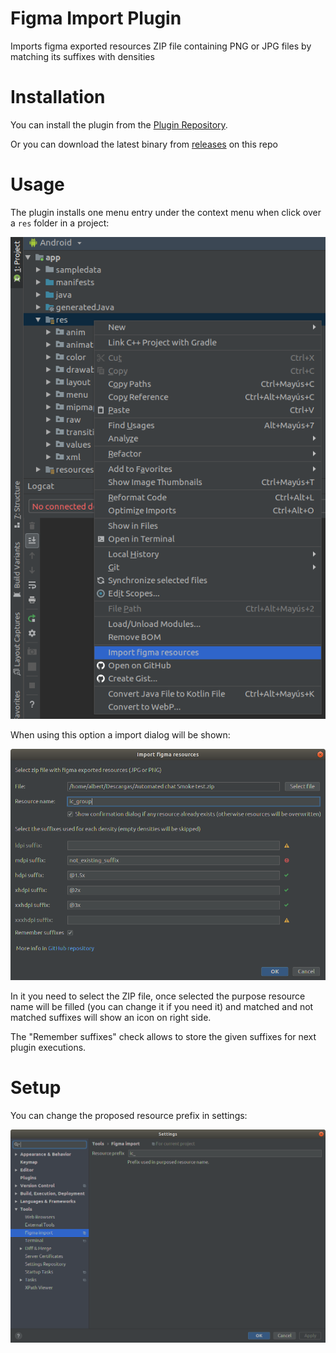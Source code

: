 # Figma Import Plugin
Imports figma exported resources ZIP file containing PNG or JPG files by matching its suffixes with densities

# Installation
You can install the plugin from the [Plugin Repository](https://plugins.jetbrains.com/plugin/12031-import-figma-resources).

Or you can download the latest binary from [releases](https://github.com/abeade/figma-import-plugin/releases) on this repo

# Usage
The plugin installs one menu entry under the context menu when click over a `res` folder in a project:

![Popup](images/popup.png)

When using this option a import dialog will be shown:

![Dialog](images/dialog.png)

In it you need to select the ZIP file, once selected the purpose resource name will be filled (you can change it if you need it) and matched and not matched suffixes will show an icon on right side.

The "Remember suffixes" check allows to store the given suffixes for next plugin executions.

# Setup
You can change the proposed resource prefix in settings:

![Settings](images/settings.png)